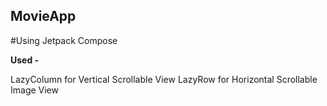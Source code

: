 ## MovieApp

#Using Jetpack Compose

**Used -**

LazyColumn for Vertical Scrollable View 
LazyRow for Horizontal Scrollable Image View



